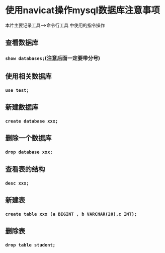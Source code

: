 # 使用navicat操作mysql数据库注意事项

本片主要记录工具-->命令行工具 中使用的指令操作

## 查看数据库
### `show databases;`(注意后面一定要带分号)

## 使用相关数据库
### `use test;`

## 新建数据库
### `create database xxx;`

## 删除一个数据库
### `drop database xxx;`

## 查看表的结构
### `desc xxx;`

## 新建表
### `create table xxx (a BIGINT , b VARCHAR(20),c INT);`

## 删除表
### `drop table student;`

#
